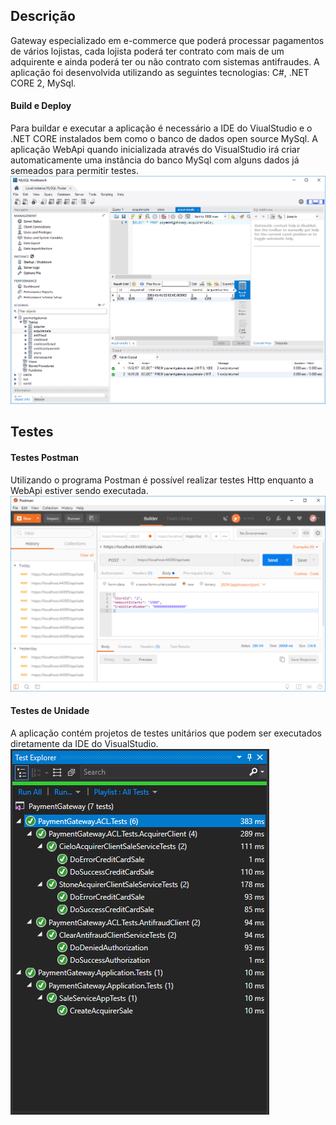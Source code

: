 
## Descrição

Gateway especializado em e-commerce que poderá processar pagamentos de vários lojistas, cada lojista poderá ter contrato com mais de um adquirente e ainda poderá ter ou não contrato com sistemas antifraudes. 
A aplicação foi desenvolvida utilizando as seguintes tecnologias: C#, .NET CORE 2, MySql.

#### Build e Deploy

Para buildar e executar a aplicação é necessário a IDE do ViualStudio e o .NET CORE instalados bem como o banco de dados open source MySql.
A aplicação WebApi quando inicializada através do VisualStudio irá criar automaticamente uma instância do banco MySql com alguns dados já semeados para permitir testes.
![alt text](/Instructions/MySqlEvidence.png "MySqlEvidence")


## Testes

#### Testes Postman
Utilizando o programa Postman é possível realizar testes Http enquanto a WebApi estiver sendo executada.
![alt text](/Instructions/PostmanTestEvidence.png "PostmanTestEvidence")


#### Testes de Unidade
A aplicação contém projetos de testes unitários que podem ser executados diretamente da IDE do VisualStudio.
![alt text](/Instructions/UnitTestEvidence.png "UnitTestEvidence")
